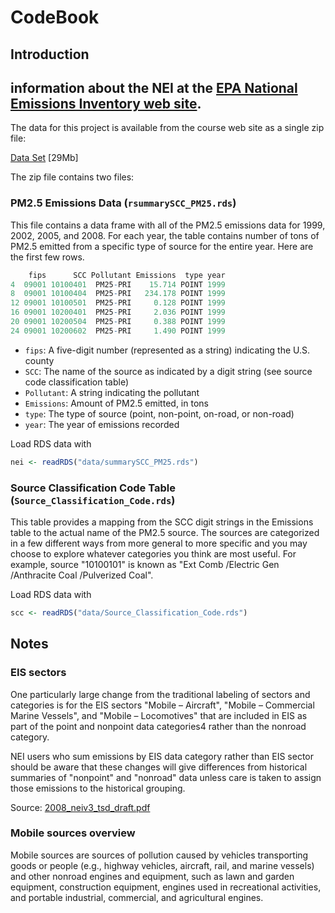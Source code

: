 CodeBook
========

Introduction
------------
  information about the NEI at the [EPA National Emissions Inventory web site](http://www.epa.gov/ttn/chief/eiinformation.html).
---

The data for this project is available from the course web site as a single zip
file:

[Data Set](https://d396qusza40orc.cloudfront.net/exdata%2Fdata%2FNEI_data.zip) [29Mb]

The zip file contains two files:

### PM2.5 Emissions Data (`rsummarySCC_PM25.rds`)

This file contains a data frame with all of the PM2.5 emissions data for 1999,
2002, 2005, and 2008. For each year, the table contains number of tons of PM2.5
emitted from a specific type of source for the entire year. Here are the first
few rows.

```r
    fips      SCC Pollutant Emissions  type year
4  09001 10100401  PM25-PRI    15.714 POINT 1999
8  09001 10100404  PM25-PRI   234.178 POINT 1999
12 09001 10100501  PM25-PRI     0.128 POINT 1999
16 09001 10200401  PM25-PRI     2.036 POINT 1999
20 09001 10200504  PM25-PRI     0.388 POINT 1999
24 09001 10200602  PM25-PRI     1.490 POINT 1999
```

* `fips`: A five-digit number (represented as a string) indicating the U.S. county
* `SCC`: The name of the source as indicated by a digit string (see source code classification table)
* `Pollutant`: A string indicating the pollutant
* `Emissions`: Amount of PM2.5 emitted, in tons
* `type`: The type of source (point, non-point, on-road, or non-road)
* `year`: The year of emissions recorded

Load RDS data with

```r
nei <- readRDS("data/summarySCC_PM25.rds")
```

### Source Classification Code Table (```Source_Classification_Code.rds```)

This table provides a mapping from the SCC digit strings in the Emissions table
to the actual name of the PM2.5 source. The sources are categorized in a few
different ways from more general to more specific and you may choose to explore
whatever categories you think are most useful. For example, source "10100101"
is known as "Ext Comb /Electric Gen /Anthracite Coal /Pulverized Coal".

Load RDS data with

```r
scc <- readRDS("data/Source_Classification_Code.rds")
```

Notes
-----

### EIS sectors

One particularly large change from the traditional labeling of sectors and
categories is for the EIS sectors "Mobile – Aircraft", "Mobile – Commercial
Marine Vessels", and "Mobile – Locomotives" that are included in EIS as part of
the point and nonpoint data categories4 rather than the nonroad category. 

NEI users who sum emissions by EIS data category rather than EIS sector should
be aware that these changes will give differences from historical summaries of
"nonpoint" and "nonroad" data unless care is taken to assign those emissions to
the historical grouping. 

Source: [2008_neiv3_tsd_draft.pdf](data/2008_neiv3_tsd_draft.pdf)

### Mobile sources overview

Mobile sources are sources of pollution caused by vehicles transporting goods or people (e.g., highway vehicles,
aircraft, rail, and marine vessels) and other nonroad engines and equipment, such as lawn and garden
equipment, construction equipment, engines used in recreational activities, and portable industrial, commercial,
and agricultural engines. 